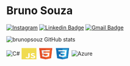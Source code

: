 # Bruno Souza

<div 
 
[![Instagram](https://img.shields.io/badge/@brunopsouza_-6A5ACD?style=flat-square&logo=instagram&logoColor=white)](https://www.instagram.com/brunopsouza_/)
[![Linkedin Badge](https://img.shields.io/badge/-Bruno%20Souza-6A5ACD?style=flat-square&labelColor=6A5ACDf&logo=Linkedin&logoColor=white&link=https://www.linkedin.com/in/bruno-souza-014176204/)](https://www.linkedin.com/in/bruno-souza-014176204/) 
[![Gmail Badge](https://img.shields.io/badge/-brunocarlos.p.souza@gmail.com-6A5ACD?style=flat-square&logo=Gmail&logoColor=white&link=mailto:brunocarlos.p.souza@gmail.com)](mailto:brunocarlos.p.souza@gmail.com)

</div>

<div 
  
![brunopsouz GitHub stats](https://github-readme-stats.vercel.app/api/top-langs/?username=brunopsouz&show_icons=true&layout=compact&theme=gotham)

</div>

 <div style="flex-basis: 48%;">
    <img align="center" alt="C#" height="30" width="40" src="https://cdn.jsdelivr.net/gh/devicons/devicon@latest/icons/csharp/csharp-original.svg">
    <img align="center" alt="Js" height="30" width="40" src="https://raw.githubusercontent.com/devicons/devicon/master/icons/javascript/javascript-plain.svg">
    <img align="center" alt="HTML" height="30" width="40" src="https://raw.githubusercontent.com/devicons/devicon/master/icons/html5/html5-original.svg">
    <img align="center" alt="CSS" height="30" width="40" src="https://raw.githubusercontent.com/devicons/devicon/master/icons/css3/css3-original.svg">
    <img align="center" alt="Azure" height="30" width="40" src="https://cdn.jsdelivr.net/gh/devicons/devicon@latest/icons/azuredevops/azuredevops-original.svg">
  </div>

  ##
   
          
